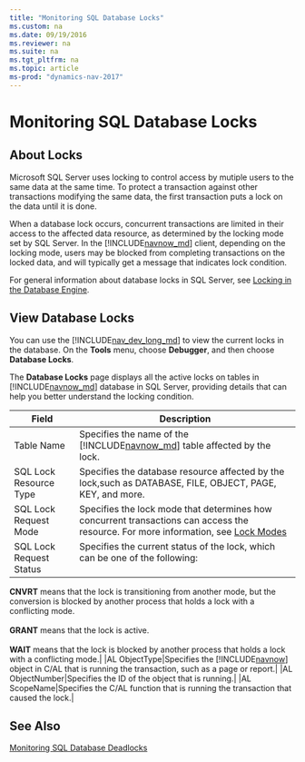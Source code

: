 ```yaml
---
title: "Monitoring SQL Database Locks"
ms.custom: na
ms.date: 09/19/2016
ms.reviewer: na
ms.suite: na
ms.tgt_pltfrm: na
ms.topic: article
ms-prod: "dynamics-nav-2017"
---
```

# Monitoring SQL Database Locks
## About Locks
Microsoft SQL Server uses locking to control access by mutiple users to the same data at the same time. To protect a transaction against other transactions modifying the same data, the first transaction puts a lock on the data until it is done.

When a database lock occurs, concurrent transactions are limited in their access to the affected data resource, as determined by the locking mode set by SQL Server. In the [!INCLUDE[navnow_md](includes/navnow_md.md)] client, depending on the locking mode, users may be blocked from completing transactions on the locked data, and will typically get a message that indicates lock condition.

For general information about database locks in SQL Server, see [Locking in the Database Engine](https://aka.ms/sqlserverdatabaselocking).

## View Database Locks
You can use the [!INCLUDE[nav_dev_long_md](includes/nav_dev_long_md.md)] to view the current locks in the database. On the **Tools** menu, choose **Debugger**, and then choose **Database Locks**.

The **Database Locks** page displays all the active locks on tables in [!INCLUDE[navnow_md](includes/navnow_md.md)] database in SQL Server, providing details that can help you better understand the locking condition.

|  Field |  Description  |
|--------------|---------------|
|Table Name|Specifies the name of the [!INCLUDE[navnow_md](includes/navnow_md.md)] table affected by the lock.|
|SQL Lock Resource Type|Specifies the database resource affected by the lock,such as DATABASE, FILE, OBJECT, PAGE, KEY, and more.|  
|SQL Lock Request Mode|Specifies the lock mode that determines how concurrent transactions can access the resource. For more information, see [Lock Modes](https://aka.ms/sqldatabaselockmodes)|
|SQL Lock Request Status|Specifies the current status of the lock, which can be one of the following:</br></br>
**CNVRT** means that the lock is transitioning from another mode, but the conversion is blocked by another process that holds a lock with a conflicting mode.</br></br>
**GRANT** means that the lock is active.</br></br>
**WAIT** means that the lock is blocked by another process that holds a lock with a conflicting mode.|
|AL ObjectType|Specifies the [!INCLUDE[navnow](includes/navnow_md.md)] object in C/AL that is running the transaction, such as a page or report.|
|AL ObjectNumber|Specifies the ID of the object that is running.|
|AL ScopeName|Specifies the C/AL function that is running the transaction that caused the lock.|

##  See Also
[Monitoring SQL Database Deadlocks](Monitoring-Database-Deadlocks.md)  
